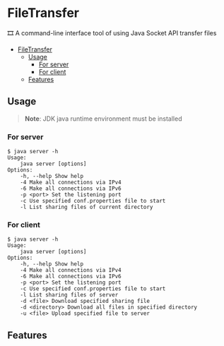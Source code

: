 # FileTransfer

🎞 A command-line interface tool of using Java Socket API transfer files

- [FileTransfer](#filetransfer)
  - [Usage](#usage)
    - [For server](#for-server)
    - [For client](#for-client)
  - [Features](#features)

## Usage

> **Note**: JDK java runtime environment must be installed

### For server

```console
$ java server -h
Usage:
    java server [options]
Options:
    -h, --help Show help
    -4 Make all connections via IPv4
    -6 Make all connections via IPv6
    -p <port> Set the listening port
    -c Use specified conf.properties file to start
    -l List sharing files of current directory
```

### For client

```console
$ java server -h
Usage:
    java server [options]
Options:
    -h, --help Show help
    -4 Make all connections via IPv4
    -6 Make all connections via IPv6
    -p <port> Set the listening port
    -c Use specified conf.properties file to start
    -l List sharing files of server
    -d <file> Download specified sharing file
    -d <directory> Download all files in specified directory
    -u <file> Upload specified file to server
```

## Features
